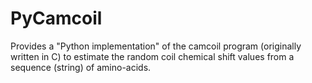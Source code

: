 # PyCamcoil
Provides a "Python implementation" of the camcoil program (originally written in C) to estimate the random coil chemical shift values from a sequence (string) of amino-acids.
